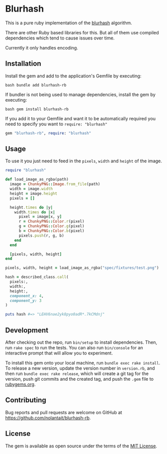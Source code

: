 # Blurhash

This is a pure ruby implementation of the [blurhash](https://blurha.sh/)
algorithm.

There are other Ruby based libraries for this. But all of them use compiled
dependencies which tend to cause issues over time.

Currently it only handles encoding.

## Installation

Install the gem and add to the application's Gemfile by executing:

```bash bundle add blurhash-rb ```

If bundler is not being used to manage dependencies, install the gem by
executing:

```bash gem install blurhash-rb ```

If you add it to your Gemfile and want it to be automatically required you need
to specify you want to `require: "blurhash"`

```ruby
gem "blurhash-rb", require: "blurhash"
```

## Usage

To use it you just need to feed in the `pixels`, `width` and `height` of the
image.

```ruby
require "blurhash"

def load_image_as_rgba(path)
  image = ChunkyPNG::Image.from_file(path)
  width = image.width
  height = image.height
  pixels = []

  height.times do |y|
    width.times do |x|
      pixel = image[x, y]
      r = ChunkyPNG::Color.r(pixel)
      g = ChunkyPNG::Color.g(pixel)
      b = ChunkyPNG::Color.b(pixel)
      pixels.push(r, g, b)
    end
  end

  [pixels, width, height]
end

pixels, width, height = load_image_as_rgba("spec/fixtures/test.png")

hash = described_class.call(
  pixels:,
  width:,
  height:,
  component_x: 4,
  component_y: 3
)

puts hash #=> "LEHV6nae2yk8pyo0adR*.7kCMdnj"
```

## Development

After checking out the repo, run `bin/setup` to install dependencies. Then, run
`rake spec` to run the tests. You can also run `bin/console` for an interactive
prompt that will allow you to experiment.

To install this gem onto your local machine, run `bundle exec rake install`. To
release a new version, update the version number in `version.rb`, and then run
`bundle exec rake release`, which will create a git tag for the version, push
git commits and the created tag, and push the `.gem` file to
[rubygems.org](https://rubygems.org).

## Contributing

Bug reports and pull requests are welcome on GitHub at
https://github.com/nolantait/blurhash-rb.

## License

The gem is available as open source under the terms of the [MIT
License](https://opensource.org/licenses/MIT).
